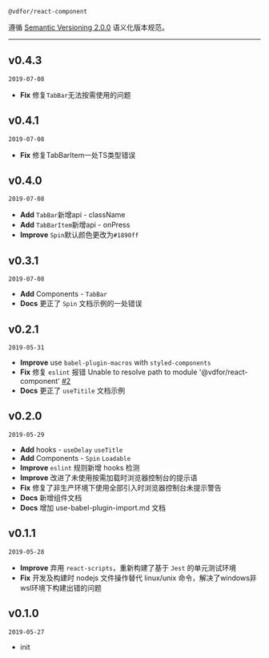 `@vdfor/react-component` 

遵循 [Semantic Versioning 2.0.0](http://semver.org/lang/zh-CN/) 语义化版本规范。

---

## v0.4.3

`2019-07-08`

+ **Fix** 修复`TabBar`无法按需使用的问题

## v0.4.1

`2019-07-08`

+ **Fix** 修复TabBarItem一处TS类型错误

## v0.4.0

`2019-07-08`

+ **Add** `TabBar`新增api - className
+ **Add** `TabBarItem`新增api - onPress
+ **Improve**  `Spin`默认颜色更改为`#1890ff`

## v0.3.1

`2019-07-08`

+ **Add** Components - `TabBar`
+ **Docs** 更正了 `Spin` 文档示例的一处错误
 
## v0.2.1

`2019-05-31`

+ **Improve**  use `babel-plugin-macros` with `styled-components`
+ **Fix** 修复 `eslint` 报错 Unable to resolve path to module '@vdfor/react-component' [#2](https://github.com/vdfor/react-component/issues/2)
+ **Docs** 更正了 `useTitile` 文档示例
 
## v0.2.0

`2019-05-29`

+ **Add** hooks - `useDelay` `useTitle`
+ **Add** Components - `Spin` `Loadable` 
+ **Improve** `eslint` 规则新增 hooks 检测
+ **Improve** 改进了未使用按需加载时浏览器控制台的提示语
+ **Fix** 修复了非生产环境下使用全部引入时浏览器控制台未提示警告
+ **Docs** 新增组件文档
+ **Docs** 增加 use-babel-plugin-import.md 文档

## v0.1.1

`2019-05-28`

+ **Improve** 弃用 `react-scripts`，重新构建了基于 `Jest` 的单元测试环境
+ **Fix** 开发及构建时 nodejs 文件操作替代 linux/unix 命令，解决了windows非wsl环境下构建出错的问题

## v0.1.0

`2019-05-27`

+ init